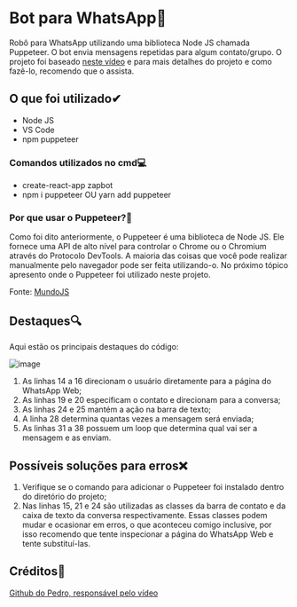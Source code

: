# Bot para WhatsApp🤖
Robô para WhatsApp utilizando uma biblioteca Node JS chamada Puppeteer. O bot envia mensagens repetidas para algum contato/grupo. O projeto foi baseado [neste vídeo](https://www.youtube.com/watch?v=Cml20VkyB_A) e para mais detalhes do projeto e como fazê-lo, recomendo que o assista.

## O que foi utilizado✔
- Node JS 
- VS Code
- npm puppeteer

### Comandos utilizados no cmd💻
- create-react-app zapbot
- npm i puppeteer OU yarn add puppeteer

### Por que usar o Puppeteer?🤔
Como foi dito anteriormente, o Puppeteer é uma biblioteca de Node JS. Ele fornece uma API de alto nível para controlar o Chrome ou o Chromium através do Protocolo DevTools. A maioria das coisas que você pode realizar manualmente pelo navegador pode ser feita utilizando-o. No próximo tópico apresento onde o Puppeteer foi utilizado neste projeto.

Fonte: [MundoJS](https://www.mundojs.com.br/2020/03/24/conheca-o-puppeteer-uma-biblioteca-nodejs/)

## Destaques🔍
Aqui estão os principais destaques do código:

![image](https://user-images.githubusercontent.com/71889113/116469682-d0da2100-a848-11eb-98f7-0f34c1cf5ed9.png)
1. As linhas 14 a 16 direcionam o usuário diretamente para a página do WhatsApp Web;
2. As linhas 19 e 20 especificam o contato e direcionam para a conversa;
3. As linhas 24 e 25 mantém a ação na barra de texto;
4. A linha 28 determina quantas vezes a mensagem será enviada;
5. As linhas 31 a 38 possuem um loop que determina qual vai ser a mensagem e as enviam.

## Possíveis soluções para erros❌
1. Verifique se o comando para adicionar o Puppeteer foi instalado dentro do diretório do projeto;
2. Nas linhas 15, 21 e 24 são utilizadas as classes da barra de contato e da caixa de texto da conversa respectivamente. Essas classes podem mudar e ocasionar em erros, o que aconteceu comigo inclusive, por isso recomendo que tente inspecionar a página do WhatsApp Web e tente substituí-las.

## Créditos🌟
[Github do Pedro, responsável pelo vídeo](https://github.com/machadop1407)
